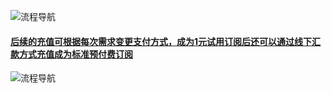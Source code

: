 <properties
	pageTitle="Azure 1元试用申请和注册指南"
    description=""
    services=""
    documentationCenter=""
    authors=""
    manager=""
    editor=""
    tags=""
	disableRightNav="true"/>

<tags ms.service="multiple" ms.date="" wacn.date="" wacn.lang="cn"/>


![流程导航](//wacndevelop.blob.core.chinacloudapi.cn/marketing-resource/css/images/pricing/billing/azure-1rmb-trial-application-and-signup/1RMB0906.jpg)

#### [后续的充值可根据每次需求变更支付方式，成为1元试用订阅后还可以通过线下汇款方式充值成为标准预付费订阅](/pricing/billing/azure-wire-transfer-pia-new/)

![流程导航](//wacndevelop.blob.core.chinacloudapi.cn/marketing-resource/css/images/pricing/billing/azure-1rmb-trial-application-and-signup/1RMB0906-2.jpg)

 
 
